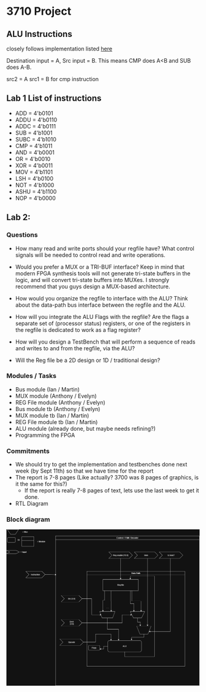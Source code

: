 # 3710 Project

## ALU Instructions

closely follows implementation listed [here](https://my.eng.utah.edu/~cs3710/handouts/cr16a-prog-ref.pdf)

Destination input = A, Src input = B. This means CMP does A<B and SUB does A-B.

src2 = A src1 = B for cmp instruction

## Lab 1 List of instructions

- ADD = 4'b0101
- ADDU = 4'b0110
- ADDC = 4'b0111
- SUB = 4'b1001
- SUBC = 4'b1010
- CMP = 4'b1011
- AND = 4'b0001
- OR = 4'b0010
- XOR = 4'b0011
- MOV = 4'b1101
- LSH = 4'b0100
- NOT = 4'b1000
- ASHU = 4'b1100
- NOP = 4'b0000

## Lab 2:

### Questions

- How many read and write ports should your regfile have? What control signals will be needed to control read
  and write operations.

- Would you prefer a MUX or a TRI-BUF interface? Keep in mind that modern FPGA synthesis tools will not
  generate tri-state buffers in the logic, and will convert tri-state buffers into MUXes. I strongly recommend that
  you guys design a MUX-based architecture.

- How would you organize the regfile to interface with the ALU? Think about the data-path bus interface between
  the regfile and the ALU.

- How will you integrate the ALU Flags with the regfile? Are the flags a separate set of (processor status)
  registers, or one of the registers in the regfile is dedicated to work as a flag register?

- How will you design a TestBench that will perform a sequence of reads and writes to and from the regfile,
  via the ALU?

- Will the Reg file be a 2D design or 1D / traditional design?

### Modules / Tasks

- Bus module (Ian / Martin)
- MUX module (Anthony / Evelyn)
- REG File module (Anthony / Evelyn)
- Bus module tb (Anthony / Evelyn)
- MUX module tb (Ian / Martin)
- REG File module tb (Ian / Martin)
- ALU module (already done, but maybe needs refining?)
- Programming the FPGA

### Commitments

- We should try to get the implementation and testbenches done next week (by Sept 11th) so that we have time for the report
- The report is 7-8 pages (Like actually? 3700 was 8 pages of graphics, is it the same for this?)
  - If the report is really 7-8 pages of text, lets use the last week to get it done.
- RTL Diagram

### Block diagram

![block diagram](resources/Datapath%20Block%20Diagram.drawio.png "Block Diagram")
